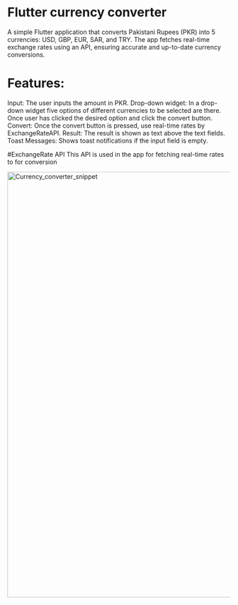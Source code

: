 # Flutter currency converter

A simple Flutter application that converts Pakistani Rupees (PKR) into 5 currencies: USD, GBP, EUR, SAR, and TRY. The app fetches real-time exchange rates using an API, ensuring accurate and up-to-date currency conversions.

# Features:
Input: The user inputs the amount in PKR.
Drop-down widget: In a drop-down widget five options of different currencies to be selected are there. Once user has clicked the desired option and click the convert button.
Convert: Once the convert button is pressed, use real-time rates by ExchangeRateAPI.
Result: The result is shown as text above the text fields.
Toast Messages: Shows toast notifications if the input field is empty.

#ExchangeRate API
This API is used in the app for fetching real-time rates to for conversion

<img width="960" alt="Currency_converter_snippet" src="https://github.com/user-attachments/assets/46b62024-32c2-44a9-8ec4-48ce1a2cf939">
